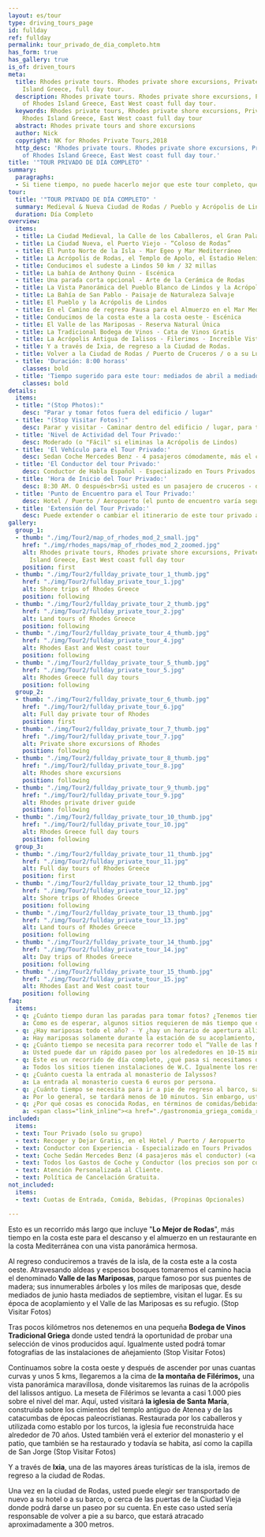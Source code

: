 ```yaml
---
layout: es/tour
type: driving_tours_page
id: fullday
ref: fullday
permalink: tour_privado_de_dia_completo.htm
has_form: true
has_gallery: true
is_of: driven_tours
meta:
  title: Rhodes private tours. Rhodes private shore excursions, Private tours of Rhodes
    Island Greece, full day tour.
  description: Rhodes private tours. Rhodes private shore excursions, Private tours
    of Rhodes Island Greece, East West coast full day tour.
  keywords: Rhodes private tours, Rhodes private shore excursions, Private tours of
    Rhodes Island Greece, East West coast full day tour
  abstract: Rhodes private tours and shore excursions
  author: Nick
  copyright: NK for Rhodes Private Tours,2018
  http_desc: 'Rhodes private tours. Rhodes private shore excursions, Private tours
    of Rhodes Island Greece, East West coast full day tour.'
title: '"TOUR PRIVADO DE DÍA COMPLETO" '
summary:
  paragraphs:
  - Si tiene tiempo, no puede hacerlo mejor que este tour completo, que le brindará una experiencia que no se parece a ninguna otra. Visitarás la historia y la cultura y verás una belleza natural extraordinaria. Al final del día sentirás que realmente lo has visto todo.
tour:
  title: '"TOUR PRIVADO DE DÍA COMPLETO" '
  summary: Medieval & Nueva Ciudad de Rodas / Pueblo y Acrópolis de Lindos / Almuerzo en el Mar / Valle de las Mariposas / Filerimos'
  duration: Día Completo
overview:
  items:
  - title: La Ciudad Medieval, la Calle de los Caballeros, el Gran Palacio de los Maestros (para fotos fuera del edificio)
  - title: La Ciudad Nueva, el Puerto Viejo - “Coloso de Rodas”
  - title: El Punto Norte de la Isla - Mar Egeo y Mar Mediterráneo
  - title: La Acrópolis de Rodas, el Templo de Apolo, el Estadio Helenístico y el Teatro
  - title: Conducimos el sudeste a Lindos 50 km / 32 millas
  - title: La bahía de Anthony Quinn - Escénica
  - title: Una parada corta opcional - Arte de la Cerámica de Rodas
  - title: La Vista Panorámica del Pueblo Blanco de Lindos y la Acrópolis - Escénica
  - title: La Bahía de San Pablo - Paisaje de Naturaleza Salvaje
  - title: El Pueblo y la Acrópolis de Lindos
  - title: En el Camino de regreso Pausa para el Almuerzo en el Mar Mediterráneo.
  - title: Conducimos de la costa este a la costa oeste - Escénica
  - title: El Valle de las Mariposas - Reserva Natural Única
  - title: La Tradicional Bodega de Vinos - Cata de Vinos Gratis
  - title: La Acrópolis Antigua de Ialisos - Filerimos - Increíble Vista de la Costa Oeste
  - title: Y a través de Ixia, de regreso a la Ciudad de Rodas.
  - title: Volver a la Ciudad de Rodas / Puerto de Cruceros / o a su Lugar
  - title: 'Duración: 8:00 horass'
    classes: bold
  - title: 'Tiempo sugerido para este tour: mediados de abril a mediados de octubre'
    classes: bold
details:
  items:
  - title: "(Stop Photos):"
    desc: "Parar y tomar fotos fuera del edificio / lugar"
  - title: "(Stop Visitar Fotos):"
    desc: Parar y visitar - Caminar dentro del edificio / lugar, para tomar fotos
  - title: 'Nivel de Actividad del Tour Privado:'
    desc: Moderado (o "Fácil" si eliminas la Acrópolis de Lindos)
  - title: 'El Vehículo para el Tour Privado:'
    desc: Sedan Coche Mercedes Benz - 4 pasajeros cómodamente, más el conductor (<a href="./tours_para_grupos_rodas_grecia.htm">¿grupo más grande?</a>)
  - title: 'El Conductor del tour Privado:'
    desc: Conductor de Habla Español - Especializado en Tours Privados.
  - title: 'Hora de Inicio del Tour Privado:'
    desc: 8:30 AM. O después<br>Si usted es un pasajero de cruceros - depende de la hora de llegada de su crucero. Si el barco llega tarde al puerto, ajustaremos nuestros horarios y el tiempo de alquiler comenzará cuando se encuentre con su conductor.
  - title: 'Punto de Encuentro para el Tour Privado:'
    desc: Hotel / Puerto / Aeropuerto (el punto de encuentro varía según la opción reservada)
  - title: 'Extensión del Tour Privado:'
    desc: Puede extender o cambiar el itinerario de este tour privado a su gusto.
gallery:
  group_1:
  - thumb: "./img/Tour2/map_of_rhodes_mod_2_small.jpg"
    href: "./img/rhodes_maps/map_of_rhodes_mod_2_zoomed.jpg"
    alt: Rhodes private tours, Rhodes private shore excursions, Private tours of Rhodes
      Island Greece, East West coast full day tour
    position: first
  - thumb: "./img/Tour2/fullday_private_tour_1_thumb.jpg"
    href: "./img/Tour2/fullday_private_tour_1.jpg"
    alt: Shore trips of Rhodes Greece
    position: following
  - thumb: "./img/Tour2/fullday_private_tour_2_thumb.jpg"
    href: "./img/Tour2/fullday_private_tour_2.jpg"
    alt: Land tours of Rhodes Greece
    position: following
  - thumb: "./img/Tour2/fullday_private_tour_4_thumb.jpg"
    href: "./img/Tour2/fullday_private_tour_4.jpg"
    alt: Rhodes East and West coast tour
    position: following
  - thumb: "./img/Tour2/fullday_private_tour_5_thumb.jpg"
    href: "./img/Tour2/fullday_private_tour_5.jpg"
    alt: Rhodes Greece full day tours
    position: following
  group_2:
  - thumb: "./img/Tour2/fullday_private_tour_6_thumb.jpg"
    href: "./img/Tour2/fullday_private_tour_6.jpg"
    alt: Full day private tour of Rhodes
    position: first
  - thumb: "./img/Tour2/fullday_private_tour_7_thumb.jpg"
    href: "./img/Tour2/fullday_private_tour_7.jpg"
    alt: Private shore excursions of Rhodes
    position: following
  - thumb: "./img/Tour2/fullday_private_tour_8_thumb.jpg"
    href: "./img/Tour2/fullday_private_tour_8.jpg"
    alt: Rhodes shore excursions
    position: following
  - thumb: "./img/Tour2/fullday_private_tour_9_thumb.jpg"
    href: "./img/Tour2/fullday_private_tour_9.jpg"
    alt: Rhodes private driver guide
    position: following
  - thumb: "./img/Tour2/fullday_private_tour_10_thumb.jpg"
    href: "./img/Tour2/fullday_private_tour_10.jpg"
    alt: Rhodes Greece full day tours
    position: following
  group_3:
  - thumb: "./img/Tour2/fullday_private_tour_11_thumb.jpg"
    href: "./img/Tour2/fullday_private_tour_11.jpg"
    alt: Full day tours of Rhodes Greece
    position: first
  - thumb: "./img/Tour2/fullday_private_tour_12_thumb.jpg"
    href: "./img/Tour2/fullday_private_tour_12.jpg"
    alt: Shore trips of Rhodes Greece
    position: following
  - thumb: "./img/Tour2/fullday_private_tour_13_thumb.jpg"
    href: "./img/Tour2/fullday_private_tour_13.jpg"
    alt: Land tours of Rhodes Greece
    position: following
  - thumb: "./img/Tour2/fullday_private_tour_14_thumb.jpg"
    href: "./img/Tour2/fullday_private_tour_14.jpg"
    alt: Day trips of Rhodes Greece
    position: following
  - thumb: "./img/Tour2/fullday_private_tour_15_thumb.jpg"
    href: "./img/Tour2/fullday_private_tour_15.jpg"
    alt: Rhodes East and West coast tour
    position: following
faq:
  items:
  - q: ¿Cuánto tiempo duran las paradas para tomar fotos? ¿Tenemos tiempo para mirar realmente los alrededores?
    a: Como es de esperar, algunos sitios requieren de más tiempo que otros. Con esto en mente, no hay un tiempo predeterminado para cada visita. Usted tendrá suficiente tiempo para admirar y tomar fotos de los sitios que visitemos y según cómo evolucione la excursión, se repartirá el tiempo dedicado a cada parada.
  - q: ¿Hay mariposas todo el año? - Y ¿hay un horario de apertura allí que tengamos que considerar?
    a: Hay mariposas solamente durante la estación de su acoplamiento, desde mediados de junio hasta mediados de septiembre. El valle está abierto desde las 8:00 hasta las 18:00.
  - q: ¿Cuánto tiempo se necesita para recorrer todo el “Valle de las Mariposas”? ¿Cuánto cuesta la entrada?
    a: Usted puede dar un rápido paseo por los alrededores en 10-15 minutos, pero si usted desea recorrerlo todo necesitará caminar aproximadamente 55 minutos. El costo de la entrada es de 5 euros por persona.
  - q: Este es un recorrido de día completo, ¿qué pasa si necesitamos de repente utilizar un W.C.?
    a: Todos los sitios tienen instalaciones de W.C. Igualmente los restaurantes y los hoteles.
  - q: ¿Cuánto cuesta la entrada al monasterio de Ialyssos?
    a: La entrada al monasterio cuesta 6 euros por persona.
  - q: ¿Cuánto tiempo se necesita para ir a pie de regreso al barco, saliendo por la puerta cercana al Palacio del Gran Maestre y al museo arueológico?
    a: Por lo general, se tardará menos de 10 minutos. Sin embargo, usted puede hacer que dure la caminata cuanto desee pues puede elegir atravesar la ciudad vieja y así disfrutarla plenamente.
  - q: ¿Por qué cosas es conocida Rodas, en términos de comidas/bebidas y recuerdos (souvenirs)? ¿Qué es aquello de lo que no debemos perdernos?
    a: <span class="link_inline"><a href="./gastronomia_griega_comida_recetas_cocina.htm">La comida local</a></span>, <span class="link_inline"><a href="./ruta_vinos_griegos_bodegas_grecia.htm">los vinos</a></span>, <span class="link_inline"><a href="./ceramica_griega_alfareria.htm">la cerámica</a></span> y <span class="link_inline"><a href="./mejores_playas_grecia_rodas.htm">las playas de Rodas</a></span>
included:
  items:
  - text: Tour Privado (solo su grupo)
  - text: Recoger y Dejar Gratis, en el Hotel / Puerto / Aeropuerto
  - text: Conductor con Experiencia - Especializado en Tours Privados
  - text: Coche Sedán Mercedes Benz (4 pasajeros más el conductor) (<a href="./tours_para_grupos_rodas_grecia.htm">o vehículo más grande</a>)
  - text: Todos los Gastos de Coche y Conductor (los precios son por coche no por persona)
  - text: Atención Personalizada al Cliente.
  - text: Política de Cancelación Gratuita.
not_included:
  items:
  - text: Cuotas de Entrada, Comida, Bebidas, (Propinas Opcionales)

---
```

Esto es un recorrido más largo que incluye "**Lo Mejor de Rodas**", más tiempo en la costa este para el descanso y el almuerzo en un restaurante en la costa Mediterránea con una vista panorámica hermosa.

Al regreso conduciremos a través de la isla, de la costa este a la costa oeste. Atravesando aldeas y espesos bosques tomaremos el camino hacia el denominado **Valle de las Mariposas**, parque famoso por sus puentes de madera; sus innumerables árboles y los miles de mariposas que, desde mediados de junio hasta mediados de septiembre, visitan el lugar. Es su época de acoplamiento y el Valle de las Mariposas es su refugio. (Stop Visitar Fotos) 

Tras pocos kilómetros nos detenemos en una pequeña **Bodega de Vinos Tradicional Griega** donde usted tendrá la oportunidad de probar una selección de vinos producidos aquí. Igualmente usted podrá tomar fotografías de las instalaciones de añejamiento (Stop Visitar Fotos)

Continuamos sobre la costa oeste y después de ascender por unas cuantas curvas y unos 5 kms, llegaremos a la cima de **la montaña de Filérimos,** una vista panorámica maravillosa, donde visitaremos las ruinas de la acrópolis del Ialissos antiguo. La meseta de Filérimos se levanta a casi 1.000 pies sobre el nivel del mar. Aquí, usted visitará **la iglesia de Santa María**, construida sobre los cimientos del templo antiguo de Atenea y de las catacumbas de épocas paleocristianas. Restaurada por los caballeros y utilizada como establo por los turcos, la iglesia fue reconstruida hace alrededor de 70 años. Usted también verá el exterior del monasterio y el patio, que también se ha restaurado y todavía se habita, así como la capilla de San Jorge (Stop Visitar Fotos)

Y a través de **Ixia**, una de las mayores áreas turísticas de la isla, iremos de regreso a la ciudad de Rodas.

Una vez en la ciudad de Rodas, usted puede elegir ser transportado de nuevo a su hotel o a su barco, o cerca de las puertas de la Ciudad Vieja donde podrá darse un paseo por su cuenta. En este caso usted sería responsable de volver a pie a su barco, que estará atracado aproximadamente a 300 metros.